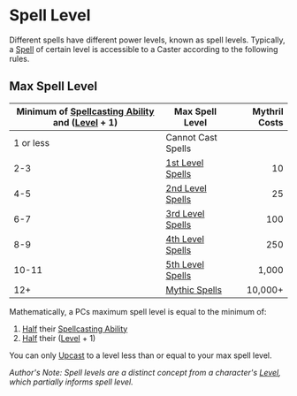 # Spell Level

Different spells have different power levels, known as spell levels. Typically, a [Spell](../Spellcasting/Spells.md) of certain level is accessible to a Caster according to the following rules.

## Max Spell Level

| Minimum of [Spellcasting Ability](../The%20Spellcasting%20Disciplines/Spellcasting%20Ability.md) and ([Level](../../Player%20Characters/Derived%20Statistics/Level.md) + 1) | Max Spell Level                                                           | Mythril Costs |
| --------------------------------------------------------------------------------------------------------------------------------------------------------------------------- | ------------------------------------------------------------------------- | ------------: |
| 1 or less                                                                                                                                                                   | Cannot Cast Spells                                                        |               |
| 2-3                                                                                                                                                                         | [1st Level Spells](Spells%20by%20Level/Level%201/1st%20Level%20Spells.md) |            10 |
| 4-5                                                                                                                                                                         | [2nd Level Spells](Spells%20by%20Level/Level%202/2nd%20Level%20Spells.md) |            25 |
| 6-7                                                                                                                                                                         | [3rd Level Spells](Spells%20by%20Level/Level%203/3rd%20Level%20Spells.md) |           100 |
| 8-9                                                                                                                                                                         | [4th Level Spells](Spells%20by%20Level/Level%204/4th%20Level%20Spells.md) |           250 |
| 10-11                                                                                                                                                                       | [5th Level Spells](Spells%20by%20Level/Level%205/5th%20Level%20Spells.md) |         1,000 |
| 12+                                                                                                                                                                         | [Mythic Spells](Spells%20by%20Level/Mythic/!Mythic%20Spells.md)           |       10,000+ |

Mathematically, a PCs maximum spell level is equal to the minimum of:

1. [Half](../../Foreword/Rule%20for%20rules.md#Halving) their [Spellcasting Ability](../The%20Spellcasting%20Disciplines/Spellcasting%20Ability.md)
2. [Half](../../Foreword/Rule%20for%20rules.md#Halving) their ([Level](../../Player%20Characters/Derived%20Statistics/Level.md) + 1)

You can only [Upcast](../Spellcasting/Spellcasting.md#Upcast) to a level less than or equal to your max spell level.

*Author's Note:*
*Spell levels are a distinct concept from a character's [Level](../../Player%20Characters/Derived%20Statistics/Level.md), which partially informs spell level.*
